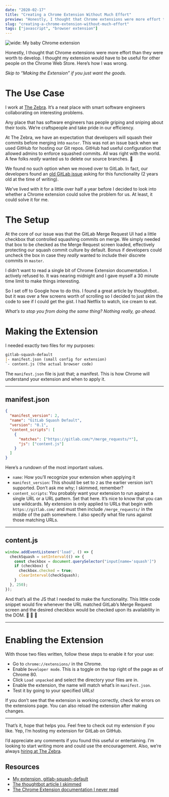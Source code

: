 ```yaml
---
date: "2020-02-17"
title: "Creating a Chrome Extension Without Much Effort"
preview: "Honestly, I thought that Chrome extensions were more effort than they were worth to develop. I thought my extension would have to be useful for other people on the Chrome Web Store. Here's how I was wrong."
slug: "creating-a-chrome-extension-without-much-effort"
tags: ["javascript", "browser extension"]
---
```


![wide: My baby Chrome extension](hero.jpg)

Honestly, I thought that Chrome extensions were more effort than they were worth to develop. I thought my extension would have to be useful for other people on the Chrome Web Store. Here’s how I was wrong.

*Skip to “Making the Extension” if you just want the goods.*

# The Use Case

I work at [The Zebra](https://www.thezebra.com/). It’s a neat place with smart software engineers collaborating on interesting problems.

Any place that has software engineers has people griping and sniping about their tools. We’re craftspeople and take pride in our efficiency.

At The Zebra, we have an expectation that developers will squash their commits before merging into `master`. This was not an issue back when we used GitHub for hosting our Git repos. GitHub had useful configuration that allowed admins to enforce squashed commits. All was right with the world. A few folks *really* wanted us to delete our source branches. 🤷

We found no such option when we moved over to GitLab. In fact, our developers found an [old GitLab issue](https://gitlab.com/gitlab-org/gitlab/issues/17613) asking for this functionality (2 years old at the time of writing).

We’ve lived with it for a little over half a year before I decided to look into whether a Chrome extension could solve the problem for us. At least, it could solve it for me.

# The Setup

At the core of our issue was that the GitLab Merge Request UI had a little checkbox that controlled squashing commits on merge. We simply needed that box to be checked as the Merge Request screen loaded, effectively protecting our squash commit culture by default. Bonus if developers could uncheck the box in case they *really* wanted to include their discrete commits in `master`.

I didn’t want to read a single bit of Chrome Extension documentation. I actively refused to. It was nearing midnight and I gave myself a 30 minute time limit to make things interesting.

So I set off to Google how to do this. I found a great article by thoughtbot.. but it was over a few screens worth of scrolling so I decided to just skim the code to see if I could get the gist. I had Netflix to watch, ice cream to eat.

*What’s to stop you from doing the same thing? Nothing really, go ahead.*

# Making the Extension

I needed exactly two files for my purposes:

```markdown
gitlab-squash-default
|- manifest.json (small config for extension)
`- content.js (the actual browser code)
```

The `manifest.json` file is just that; a manifest. This is how Chrome will understand your extension and when to apply it.

---

## manifest.json

```json
{
  "manifest_version": 2,
  "name": "GitLab Squash Default",
  "version": "0.1",
  "content_scripts": [
    {
      "matches": ["https://gitlab.com/*/merge_requests/*"],
      "js": ["content.js"]
    }
  ]
}
```

Here’s a rundown of the most important values.

* `name`: How you’ll recognize your extension when applying it
* `manifest_version`: This should be set to `2` as the earlier version isn’t supported. Don’t ask me why; I skimmed, remember?
* `content_scripts`: You probably want your extension to run against a single URL or a URL pattern. Set that here. It’s nice to know that you can use wildcards. My extension is only applied to URLs that begin with `https://gitlab.com/` and must then include `/merge_requests/` in the middle of the path somewhere. I also specify what file runs against those matching URLs.

---

## content.js

```javascript
window.addEventListener('load', () => {
  checkSquash = setInterval(() => {
    const checkbox = document.querySelector("input[name='squash']")
    if (checkbox) {
      checkbox.checked = true;
      clearInterval(checkSquash);
    }
  }, 250);
});
```

And that’s all the JS that I needed to make the functionality. This little code snippet would fire whenever the URL matched GitLab’s Merge Request screen and the desired checkbox would be checked upon its availability in the DOM. 🎉 🎉 🎉

---

# Enabling the Extension

With those two files written, follow these steps to enable it for your use:

* Go to `chrome://extensions/` in the Chrome.
* Enable `Developer mode`. This is a toggle on the top right of the page as of Chrome 80.
* Click `Load unpacked` and select the directory your files are in.
* Enable the extension, the name will match what’s in `manifest.json`.
* Test it by going to your specified URLs!

If you don’t see that the extension is working correctly, check for errors on the extensions page. You can also reload the extension after making changes.

---

That’s it, hope that helps you. Feel free to check out my extension if you like. Yep, I’m hosting my extension for GitLab on GitHub.

I’d appreciate any comments if you found this useful or entertaining. I’m looking to start writing more and could use the encouragement. Also, we’re always [hiring at The Zebra](https://www.thezebra.com/careers/).

## Resources

* [My extension, gitlab-squash-default](https://github.com/johnapost/gitlab-squash-default)
* [The thoughtbot article I skimmed](https://thoughtbot.com/blog/how-to-make-a-chrome-extension)
* [The Chrome Extension documentation I never read](https://developer.chrome.com/extensions/devguide)

